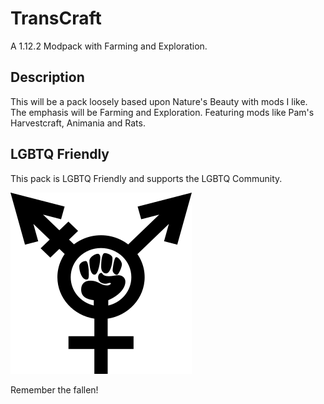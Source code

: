 # TransCraft
A 1.12.2 Modpack with Farming and Exploration.

## Description
This will be a pack loosely based upon Nature's Beauty with mods I like. The emphasis will be Farming and Exploration. Featuring mods like Pam's Harvestcraft, Animania and Rats.

## LGBTQ Friendly
This pack is LGBTQ Friendly and supports the LGBTQ Community.

![Fight Together][logo]

Remember the fallen!

[logo]: https://raw.githubusercontent.com/tpacks/transcraft/master/fight-together.png